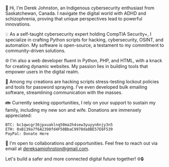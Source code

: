 👋 Hi, I'm Derek Johnston, an Indigenous cybersecurity enthusiast from Saskatchewan, Canada. I navigate the digital world with ADHD and schizophrenia, proving that unique perspectives lead to powerful innovations.

💡 As a self-taught cybersecurity expert holding CompTIA Security+, I specialize in crafting Python scripts for hacking, cybersecurity, OSINT, and automation. My software is open-source, a testament to my commitment to community-driven solutions.

🌐 I'm also a web developer fluent in Python, PHP, and HTML, with a knack for creating dynamic websites. My passion lies in building tools that empower users in the digital realm.

🔐 Among my creations are hacking scripts stress-testing lockout policies and tools for password spraying. I've even developed bulk emailing software, streamlining communication with the masses.

👪 Currently seeking opportunities, I rely on your support to sustain my family, including my new son and wife. Donations are immensely appreciated:

    BTC: bc1qwcgr36jpxuaklnq50ma2h4sew3yuyyn6njy3n5
    ETH: 0xB139a7f6A2398fd4F50BbaC9970da8BE57E6F539
    PayPal: Donate Here

🤝 I'm open to collaborations and opportunities. Feel free to reach out via email at dereksamjohnston@gmail.com.

Let's build a safer and more connected digital future together! 🌐🔒

